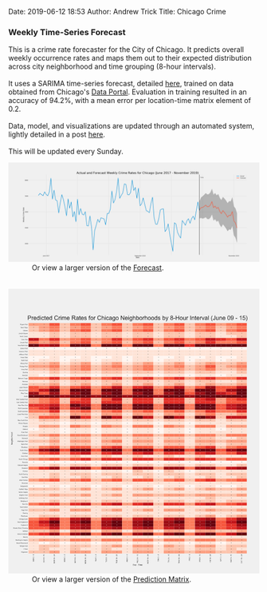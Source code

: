 Date: 2019-06-12 18:53 
Author: Andrew Trick 
Title: Chicago Crime

### Weekly Time-Series Forecast
This is a crime rate forecaster for the City of Chicago. It predicts overall weekly occurrence rates and maps them out to their expected distribution across city neighborhood and time grouping (8-hour intervals). 
<br><br>
It uses a SARIMA time-series forecast, detailed <a href="../crime_forecaster.html">here</a>, trained on data obtained from Chicago's <a href="https://data.cityofchicago.org/">Data Portal</a>. Evaluation in training resulted in an accuracy of 94.2%, with a mean error per location-time matrix element of 0.2.
<br><br>
Data, model, and visualizations are updated through an automated system, lightly detailed in a post <a href="../auto_etl_pipeline.html">here</a>. 
<br><br>
This will be updated every Sunday. 

<img src="../img/chi_crime/6m-forecast.png"/>
&nbsp;&nbsp;&nbsp;&nbsp;&nbsp;&nbsp;&nbsp;&nbsp;&nbsp;&nbsp;&nbsp;&nbsp;Or view a larger version of the <a href="../img/chi_crime/6m-forecast.png" target="_blank">Forecast</a>.
<br><br><br>
<img src="../img/chi_crime/pred_matrix.png"/>
&nbsp;&nbsp;&nbsp;&nbsp;&nbsp;&nbsp;&nbsp;&nbsp;&nbsp;&nbsp;&nbsp;&nbsp;Or view a larger version of the <a href="../img/chi_crime/pred_matrix.png" target="_blank">Prediction Matrix</a>.